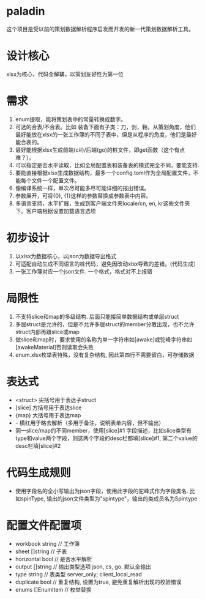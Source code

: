# paladin
这个项目是受以前的策划数据解析程序启发而开发的新一代策划数据解析工具。

# 设计核心
xlsx为核心，代码全解耦，以策划友好性为第一位

# 需求
1. enum提取，能将策划表中的常量转换成数字。
2. 可选的合表/不合表。比如 装备下面有子类：刀，剑，鞋。从策划角度，他们最好能放在xlsx的一张工作簿的不同子表中，但是从程序的角度，他们是最好能合表的。
3. 最好能根据xlsx生成前端(c#)/后端(go)的桩文件，即get函数（这个有点难？）。
4. 可以指定是否水平读取，比如全局配置表和装备表的模式完全不同，要能支持.
5. 要能直接根据xlsx生成数据结构，最多一个config.toml作为全局配置文件，不能每个文件一个配置文件。
6. 像编译系统一样，单次尽可能多尽可能详细的报出错误。
7. 参数展开，可将{0}, {1}这样的参数替换成参数表中内容。
8. 多语言支持，水平扩展，生成到客户端文件夹locale/cn, en, kr这些文件夹下。客户端根据设置加载语言选项

# 初步设计
1. 以xlsx为数据核心，以json为数据导出格式
2. 可适配自动生成不同语言的桩代码，避免因改动xlsx导致的差错。(代码生成）
3. 一张工作簿对应一个json文件. 一个格式，格式对不上报错

# 局限性
1. 不支持slice和map的多级结构. 后面只能接简单数据结构或单层struct
2. 多层struct是允许的，但是不允许多层struct的member分散出现，也不允许struct内部再跟slice或map
3. 做slice和map时，要求使用的名称为单一字符串如[awake]或驼峰字符串如[awakeMaterial]否则读取会失败
4. enum.xlsx枚举表特殊，没有复杂结构, 因此第四行不需要留白，可存储数据

# 表达式
* \<struct> 尖括号用于表达子struct
* [slice] 方括号用于表达slice
* {map} 大括号用于表达map
* \- 横杠用于略去解析（多用于备注，说明表单内容，但不输出）
* 同一slice/map的不同member，使用[slice]#1 字段描述，比如slice类型有type和value两个字段，则这两个字段的desc栏都填[slice]#1, 第二个value的desc栏填[slice]#2

# 代码生成规则
* 使用字段名的全小写输出为json字段，使用此字段的驼峰式作为字段类名. 比如spinType, 输出的json文件类型为"spintype"，输出的类成员名为Spintype

# 配置文件配置项
* workbook   string     // 工作簿
* sheet      []string   // 子表
* horizontal bool       // 是否水平解析
* output     []string   // 输出类型选项 json, cs, go. 默认全输出
* type       string     // 表类型 server_only; client_local_read
* duplicate  bool       // 重复结构, 设置为true, 避免重复解析出现的校验错误
* enums      []EnumItem // 枚举替换
